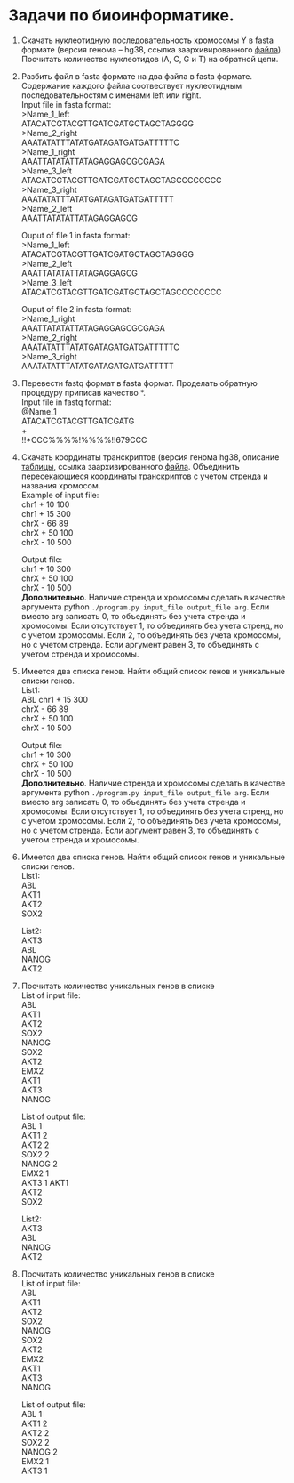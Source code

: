 # Задачи по биоинформатике.
1. Скачать нуклеотидную последовательность хромосомы Y в fasta формате (версия генома – hg38, ссылка заархивированного [файла](http://hgdownload.soe.ucsc.edu/goldenPath/hg38/chromosomes/chrY.fa.gz)). Посчитать количество нуклеотидов (A, C, G и T) на обратной цепи.
2. Разбить файл в fasta формате на два файла в fasta формате. Содержание каждого файла соотвествует нуклеотидным последовательностям с именами left или right.  
    Input file in fasta format:  
    \>Name_1_left  
    ATACATCGTACGTTGATCGATGCTAGCTAGGGG  
    \>Name_2_right  
    AAATATATTTATATGATAGATGATGATTTTTC  
    \>Name_1_right  
    AAATTATATATTATAGAGGAGCGCGAGA  
    \>Name_3_left  
    ATACATCGTACGTTGATCGATGCTAGCTAGCCCCCCCC  
    \>Name_3_right  
    AAATATATTTATATGATAGATGATGATTTTT  
    \>Name_2_left  
    AAATTATATATTATAGAGGAGCG  

    Ouput of file 1 in fasta format:  
    \>Name_1_left  
    ATACATCGTACGTTGATCGATGCTAGCTAGGGG  
    \>Name_2_left  
    AAATTATATATTATAGAGGAGCG  
    \>Name_3_left  
    ATACATCGTACGTTGATCGATGCTAGCTAGCCCCCCCC  
  
    Ouput of file 2 in fasta format:  
    \>Name_1_right  
    AAATTATATATTATAGAGGAGCGCGAGA  
    \>Name_2_right  
    AAATATATTTATATGATAGATGATGATTTTTC  
    \>Name_3_right  
    AAATATATTTATATGATAGATGATGATTTTT  
3. Перевести fastq формат в fasta формат. Проделать обратную процедуру приписав качество \*.  
    Input file in fastq format:  
    @Name_1  
    ATACATCGTACGTTGATCGATG  
    \+  
    !!\*CCC%%%%!%%%%!!679CCC  

4. Скачать координаты транскриптов (версия генома hg38, описание [таблицы](https://genome.ucsc.edu/cgi-bin/hgTables), ссылка заархивированного [файла](http://hgdownload.soe.ucsc.edu/goldenPath/hg38/database/knownGene.txt.gz). Объединить пересекающиеся координаты транскриптов с учетом стренда и названия хромосом.  
    Example of input file:  
    chr1   +  10   100  
    chr1   +  15   300  
    chrX   -   66   89  
    chrX   +  50   100  
    chrX   -   10   500  
  
    Output file:  
    chr1   +  10   300     
    chrX   +  50   100  
    chrX   -   10  500  
    **Дополнительно**. Наличие стренда и хромосомы сделать в качестве аргумента python `./program.py input_file output_file arg`. Если вместо arg записать 0, то объединять без учета стренда и хромосомы. Если отсутствует 1, то объединять без учета стренд, но с учетом хромосомы. Если 2, то объединять без учета хромосомы, но с учетом стренда. Если аргумент равен 3, то объединять с учетом стренда и хромосомы.
5. Имеется два списка генов. Найти общий список генов и уникальные списки генов.  
    List1:  
    ABL      chr1   +  15   300  
    chrX   -   66   89  
    chrX   +  50   100  
    chrX   -   10   500  
  
    Output file:  
    chr1   +  10   300     
    chrX   +  50   100  
    chrX   -   10  500  
    **Дополнительно**. Наличие стренда и хромосомы сделать в качестве аргумента python `./program.py input_file output_file arg`. Если вместо arg записать 0, то объединять без учета стренда и хромосомы. Если отсутствует 1, то объединять без учета стренд, но с учетом хромосомы. Если 2, то объединять без учета хромосомы, но с учетом стренда. Если аргумент равен 3, то объединять с учетом стренда и хромосомы.
5. Имеется два списка генов. Найти общий список генов и уникальные списки генов.  
    List1:  
    ABL  
    AKT1  
    AKT2  
    SOX2  
  
    List2:  
    AKT3  
    ABL  
    NANOG  
    AKT2  
6. Посчитать количество уникальных генов в списке  
    List of input file:  
    ABL  
    AKT1  
    AKT2  
    SOX2  
    NANOG  
    SOX2  
    AKT2  
    EMX2  
    AKT1  
    AKT3  
    NANOG  
  
    List of output file:  
    ABL           1  
    AKT1         2  
    AKT2         2  
    SOX2         2  
    NANOG    2  
    EMX2        1  
    AKT3         1 
    AKT1  
    AKT2  
    SOX2  
  
    List2:  
    AKT3  
    ABL  
    NANOG  
    AKT2  
6. Посчитать количество уникальных генов в списке  
    List of input file:  
    ABL  
    AKT1  
    AKT2  
    SOX2  
    NANOG  
    SOX2  
    AKT2  
    EMX2  
    AKT1  
    AKT3  
    NANOG  
  
    List of output file:  
    ABL           1  
    AKT1         2  
    AKT2         2  
    SOX2         2  
    NANOG    2  
    EMX2        1  
    AKT3         1 
